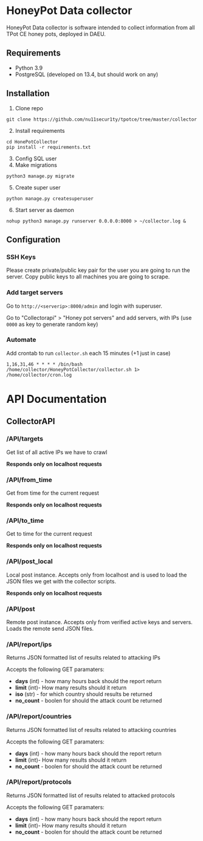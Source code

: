 # HoneyPot Data collector

HoneyPot Data collector is software intended to collect information from all TPot CE honey pots, deployed in DAEU.

## Requirements

 - Python 3.9
 - PostgreSQL (developed on 13.4, but should work on any)

## Installation

1. Clone repo

``
git clone https://github.com/nu11secur1ty/tpotce/tree/master/collector
``

2. Install requirements

```
cd HonePotCollector 
pip install -r requirements.txt
```

3. Config SQL user
4. Make migrations
```
python3 manage.py migrate
```

5. Create super user
```
python manage.py createsuperuser
```
6. Start server as daemon
```
nohup python3 manage.py runserver 0.0.0.0:8000 > ~/collector.log &
```

## Configuration

### SSH Keys

Please create private/public key pair for the user you are going to run the server. Copy public keys to all machines you are going to scrape.

### Add target servers

Go to `http://<serverip>:8000/admin` and login with superuser. 

Go to "Collectorapi" > "Honey pot servers" and add servers, with IPs (use `0000` as key to generate random key)

### Automate

Add crontab to run `collector.sh` each 15 minutes (+1 just in case)

```
1,16,31,46 * * * * /bin/bash /home/collector/HoneyPotCollector/collector.sh 1> /home/collector/cron.log
```

# API Documentation

## CollectorAPI

### /API/targets

Get list of all active IPs we have to crawl

**Responds only on localhost requests**

### /API/from_time

Get from time for the current request

**Responds only on localhost requests**

### /API/to_time

Get to time for the current request

**Responds only on localhost requests**

### /API/post_local

Local post instance. Accepts only from localhost and is used to load the JSON files we get with the collector scripts.

**Responds only on localhost requests**

### /API/post

Remote post instance. Accepts only from verified active keys and servers. Loads the remote send JSON files.

### /API/report/ips

Returns JSON formatted list of results related to attacking IPs

Accepts the following GET paramaters:
    
- **days** (int) - how many hours back should the report return
- **limit** (int)- How many results should it return
- **iso** (str) - for which country should results be returned
- **no_count** - boolen for should the attack count be returned

### /API/report/countries

Returns JSON formatted list of results related to attacking countries

Accepts the following GET paramaters:
    
- **days** (int) - how many hours back should the report return
- **limit** (int)- How many results should it return
- **no_count** - boolen for should the attack count be returned

### /API/report/protocols

Returns JSON formatted list of results related to attacked protocols

Accepts the following GET paramaters:
    
- **days** (int) - how many hours back should the report return
- **limit** (int)- How many results should it return
- **no_count** - boolen for should the attack count be returned
